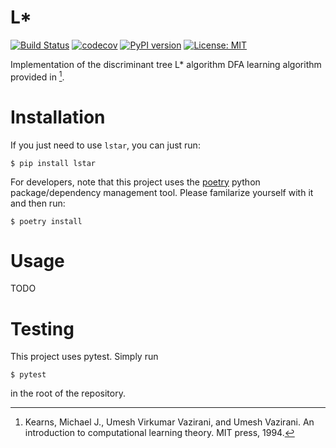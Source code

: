 # L*

[![Build Status](https://travis-ci.com/mvcisback/lstar.svg?branch=master)](https://travis-ci.com/mvcisback/lstar)
[![codecov](https://codecov.io/gh/mvcisback/DiscreteSignals/branch/master/graph/badge.svg)](https://codecov.io/gh/mvcisback/lstar)
[![PyPI version](https://badge.fury.io/py/lstar.svg)](https://badge.fury.io/py/lstar)
[![License: MIT](https://img.shields.io/badge/License-MIT-yellow.svg)](https://opensource.org/licenses/MIT)

Implementation of the discriminant tree L* algorithm DFA learning algorithm
provided in [^1].

# Installation

If you just need to use `lstar`, you can just run:

`$ pip install lstar`

For developers, note that this project uses the
[poetry](https://poetry.eustace.io/) python package/dependency
management tool. Please familarize yourself with it and then
run:

`$ poetry install`

# Usage

TODO

# Testing

This project uses pytest. Simply run

`$ pytest`

in the root of the repository.


[^1]: Kearns, Michael J., Umesh Virkumar Vazirani, and Umesh Vazirani. An introduction to computational learning theory. MIT press, 1994.
